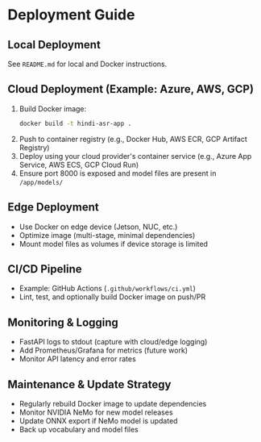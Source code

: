 # Deployment Guide

## Local Deployment
See `README.md` for local and Docker instructions.

## Cloud Deployment (Example: Azure, AWS, GCP)
1. Build Docker image:
   ```bash
   docker build -t hindi-asr-app .
   ```
2. Push to container registry (e.g., Docker Hub, AWS ECR, GCP Artifact Registry)
3. Deploy using your cloud provider's container service (e.g., Azure App Service, AWS ECS, GCP Cloud Run)
4. Ensure port 8000 is exposed and model files are present in `/app/models/`

## Edge Deployment
- Use Docker on edge device (Jetson, NUC, etc.)
- Optimize image (multi-stage, minimal dependencies)
- Mount model files as volumes if device storage is limited

## CI/CD Pipeline
- Example: GitHub Actions (`.github/workflows/ci.yml`)
- Lint, test, and optionally build Docker image on push/PR

## Monitoring & Logging
- FastAPI logs to stdout (capture with cloud/edge logging)
- Add Prometheus/Grafana for metrics (future work)
- Monitor API latency and error rates

## Maintenance & Update Strategy
- Regularly rebuild Docker image to update dependencies
- Monitor NVIDIA NeMo for new model releases
- Update ONNX export if NeMo model is updated
- Back up vocabulary and model files
